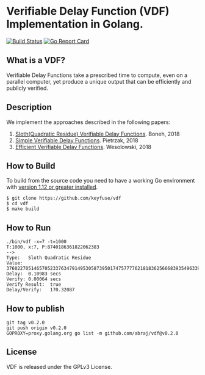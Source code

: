 # Verifiable Delay Function (VDF) Implementation in Golang.

[![Build Status](https://travis-ci.org/keyfuse/vdf.png)](https://travis-ci.org/keyfuse/vdf) [![Go Report Card](https://goreportcard.com/badge/github.com/keyfuse/vdf)](https://goreportcard.com/report/github.com/keyfuse/vdf)

## What is a VDF?

Verifiable Delay Functions take a prescribed time to compute, even on a parallel computer, yet produce a unique output that can be efficiently and publicly verified.

## Description

We implement the approaches described in the following papers:

1. [Sloth(Quadratic Residue) Verifiable Delay Functions](https://eprint.iacr.org/2018/601.pdf). Boneh, 2018
2. [Simple Verifiable Delay Functions](https://eprint.iacr.org/2018/627.pdf). Pietrzak, 2018
3. [Efficient Verifiable Delay Functions](https://eprint.iacr.org/2018/623.pdf). Wesolowski, 2018

## How to Build

To build from the source code you need to have a working
Go environment with [version 1.12 or greater installed](https://golang.org/doc/install).

```
$ git clone https://github.com/keyfuse/vdf
$ cd vdf
$ make build
```

## How to Run

```
./bin/vdf -x=7 -t=1000
T:1000, x:7, P:8740186361822062383
-->
Type:	Sloth Quadratic Residue
Value:	37602270514657052337634791495305873950174757777621818362566683935496339681801
Delay:	0.10983 secs
Verify:	0.00064 secs
Verify Result:	true
Delay/Verify:	170.32087
```

## How to publish

```
git tag v0.2.0
git push origin v0.2.0
GOPROXY=proxy.golang.org go list -m github.com/abraj/vdf@v0.2.0
```

## License

VDF is released under the GPLv3 License.
